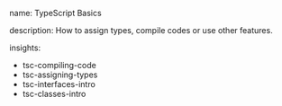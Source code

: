 name: TypeScript Basics

description: How to assign types, compile codes or use other features.

insights:
  - tsc-compiling-code
  - tsc-assigning-types
  - tsc-interfaces-intro
  - tsc-classes-intro